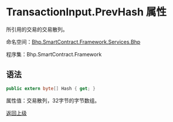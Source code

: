 # TransactionInput.PrevHash 属性

所引用的交易的交易散列。

命名空间：[Bhp.SmartContract.Framework.Services.Bhp](../../bhp.md)

程序集：Bhp.SmartContract.Framework

## 语法

```c#
public extern byte[] Hash { get; }
```

属性值：交易散列，32字节的字节数组。



[返回上级](../TransactionInput.md)